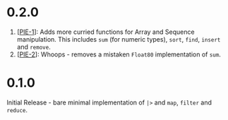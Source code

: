 
# 0.2.0
1. [[PIE-1](https://github.com/danthorpe/Pipe/pull/1)]: Adds more curried functions for Array and Sequence manipulation. This includes `sum` (for numeric types), `sort`, `find`, `insert` and `remove`.
1. [[PIE-2](https://github.com/danthorpe/Pipe/pull/2)]: Whoops - removes a mistaken `Float80` implementation of `sum`.


# 0.1.0
Initial Release - bare minimal implementation of `|>` and `map`, `filter` and `reduce`.
